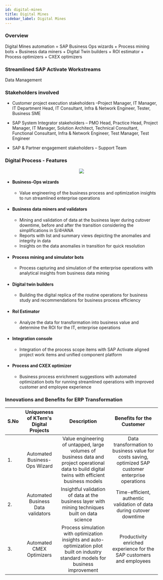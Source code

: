 ```yaml
---
id: digital-mines
title: Digital Mines
sidebar_label: Digital Mines
---
```


### Overview

Digital Mines automation = SAP Business Ops wizards + Process mining bots + Business data miners + Digital Twin builders + ROI estimator + Process optimizers + CXEX optimizers
<br>

### Streamlined SAP Activate Workstreams

Data Management
<br>

### Stakeholders involved

- Customer project execution stakeholders –Project Manager, IT Manager, IT Department Head, IT Consultant, Infra & Network Engineer, Tester, Business SME

- SAP System Integrator stakeholders – PMO Head, Practice Head, Project Manager, IT Manager, Solution Architect, Technical Consultant, Functional Consultant, Infra & Network Engineer, Test Manager, Test Engineer

- SAP & Partner engagement stakeholders – Support Team
  <br>

### Digital Process - Features

<center>
<img src = "https://ktern.com/img/index/process-anamolies.PNG">
</center>

- #### Business-Ops wizards

  - Value engineering of the business process and optimization insights to run streamlined enterprise operations

- #### Business data miners and validators
  - Mining and validation of data at the business layer during cutover downtime, before and after the transition considering the simplifications in S/4HANA
  - Reports with list and summary views depicting the anomalies and integrity in data
  - Insights on the data anomalies in transition for quick resolution
- #### Process mining and simulator bots

  - Process capturing and simulation of the enterprise operations with analytical insights from business data mining

- #### Digital twin builders

  - Building the digital replica of the routine operations for business study and recommendations for business process efficiency

- #### RoI Estimator

  - Analyze the data for transformation into business value and determine the ROI for the IT, enterprise operations

- #### Integration console

  - Integration of the process scope items with SAP Activate aligned project work items and unified component platform

- #### Process and CXEX optimizer
  - Business process enrichment suggestions with automated optimization bots for running streamlined operations with improved customer and employee experience

### Innovations and Benefits for ERP Transformation

| S.No | Uniqueness of KTern's Digital Projects |                                                                   Description                                                                    |                                      Benefits for the Customer                                       |
| ---- | :------------------------------------: | :----------------------------------------------------------------------------------------------------------------------------------------------: | :--------------------------------------------------------------------------------------------------: |
| 1.   |     Automated Business-Ops Wizard      | Value engineering of untapped, large volumes of business data and project operational data to build digital twins with efficient business models | Data transformation to business value for costs saving, optimized SAP customer enterprise operations |
| 2.   |   Automated Business Data validators   |                         Insightful validation of data at the business layer with mining techniques built on data science                         |                 Time-efficient, authentic validation of data during cutover downtime                 |
| 3.   |       Automated CMEX Optimizers        |      Process simulation with optimization insights and auto- optimization pilot built on industry standard models for business improvement       |                 Productivity enriched experience for the SAP customers and employees                 |
